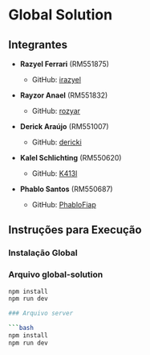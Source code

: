 # Global Solution

## Integrantes

- **Razyel Ferrari** (RM551875)
  - GitHub: [irazyel](https://github.com/irazyel)

- **Rayzor Anael** (RM551832)
  - GitHub: [rozyar](https://github.com/rozyar)

- **Derick Araújo** (RM551007)
  - GitHub: [dericki](https://github.com/dericki)

- **Kalel Schlichting** (RM550620)
  - GitHub: [K413l](https://github.com/K413l)

- **Phablo Santos** (RM550687)
  - GitHub: [PhabloFiap](https://github.com/PhabloFiap)

## Instruções para Execução

### Instalação Global

### Arquivo global-solution

```bash
npm install
npm run dev

### Arquivo server

```bash
npm install
npm run dev

